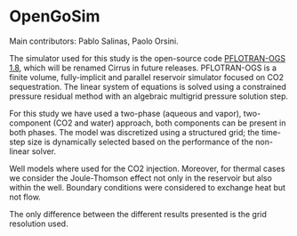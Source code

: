 # OpenGoSim

Main contributors: Pablo Salinas, Paolo Orsini.

The simulator used for this study is the open-source code [PFLOTRAN-OGS 1.8](https://opengosim.com/), which will be renamed Cirrus in future releases. PFLOTRAN-OGS is a finite volume, fully-implicit and parallel reservoir simulator focused on CO2 sequestration. The linear system of equations is solved using a constrained pressure residual method with an algebraic multigrid pressure solution step.

For this study we have used a two-phase (aqueous and vapor), two-component (CO2 and water) approach, both components can be present in both phases. The model was discretized using a structured grid; the time-step size is dynamically selected based on the performance of the non-linear solver.  

Well models where used for the CO2 injection. Moreover, for thermal cases we consider the Joule-Thomson effect not only in the reservoir but also within the well. Boundary conditions were considered to exchange heat but not flow.

The only difference between the different results presented is the grid resolution used.
